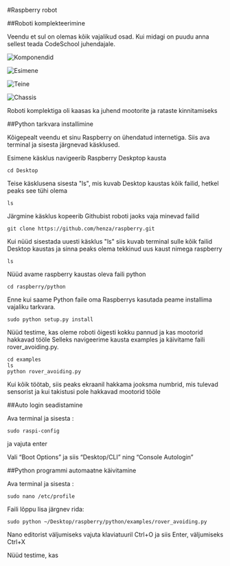 #Raspberry robot 

##Roboti komplekteerimine

Veendu et sul on olemas kõik vajalikud osad. Kui midagi on puudu anna sellest teada CodeSchool juhendajale.

![Komponendid](http://i68.tinypic.com/1z5kd41.jpg)

![Esimene](http://i65.tinypic.com/2akh0l5.jpg)

![Teine](http://i64.tinypic.com/2vtwsh0.jpg)

![Chassis](https://raw.githubusercontent.com/simonmonk/wiki_images/master/rrb_robot_chassis_parts.jpg)

Roboti komplektiga oli kaasas ka juhend mootorite ja rataste kinnitamiseks

##Python tarkvara installimine

Kõigepealt veendu et sinu Raspberry on ühendatud internetiga. Siis ava terminal ja sisesta järgnevad käsklused.

Esimene käsklus navigeerib Raspberry Deskptop kausta
```
cd Desktop
```
Teise käsklusena sisesta "ls", mis kuvab Desktop kaustas kõik failid, hetkel peaks see tühi olema
```
ls
```

Järgmine käsklus kopeerib Githubist roboti jaoks vaja minevad failid
```
git clone https://github.com/henza/raspberry.git
```
Kui nüüd sisestada uuesti käsklus "ls" siis kuvab terminal sulle kõik failid Desktop kaustas ja sinna peaks olema tekkinud uus kaust nimega raspberry
```
ls
```
Nüüd avame raspberry kaustas oleva faili python
```
cd raspberry/python
```
Enne kui saame Python faile oma Raspberrys kasutada peame installima vajaliku tarkvara. 
```
sudo python setup.py install
```
Nüüd testime, kas oleme roboti õigesti kokku pannud ja kas mootorid hakkavad tööle
Selleks navigeerime kausta examples ja käivitame faili rover_avoiding.py. 

```
cd examples
ls
python rover_avoiding.py
```
Kui kõik töötab, siis peaks ekraanil hakkama jooksma numbrid, mis tulevad sensorist ja kui takistusi pole hakkavad mootorid tööle



##Auto login seadistamine

Ava terminal ja sisesta :
```
sudo raspi-config
```
ja vajuta enter

Vali “Boot Options” ja siis “Desktop/CLI” ning “Console Autologin”


##Python programmi automaatne käivitamine

Ava terminal ja sisesta :
```
sudo nano /etc/profile
```
Faili lõppu lisa järgnev rida:
```
sudo python ~/Desktop/raspberry/python/examples/rover_avoiding.py
```
Nano editorist väljumiseks vajuta klaviatuuril Ctrl+O ja siis Enter, väljumiseks Ctrl+X


Nüüd testime, kas 

